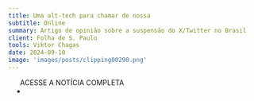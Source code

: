 ```yaml
---
title: Uma alt-tech para chamar de nossa
subtitle: Online
summary: Artigo de opinião sobre a suspensão do X/Twitter no Brasil
client: Folha de S. Paulo
tools: Viktor Chagas
date: 2024-09-10
image: 'images/posts/clipping00290.png'
---
```


<div class="post__share"><ul class="share__list list-reset">ACESSE A NOTÍCIA COMPLETA<li class="share__item" style="margin-left: 10px"><a class="share__link share__facebook" style="background: #fa5657" href="https://www1.folha.uol.com.br/colunas/latinoamerica21/2024/09/uma-alt-tech-para-chamar-de-nossa.shtml" title="Link" rel="nofolow"><i class="fa-solid fa-link"></i></a></li></ul></div>
<!-- <div class="gallery-box"><div class="gallery"><img src="/clipping/images/example-1.jpg" loading="lazy" alt="Project"><img src="/clipping/images/example-2.jpg" loading="lazy" alt="Project"></div><em>Gallery / <a href="https://www.freepik.com/" target="_blank">Freepic</a></em></div> -->
